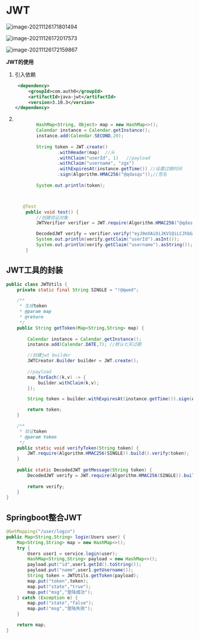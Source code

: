 # JWT



![image-20211126171801494](F:\笔记图片\img\image-20211126171801494.png)

![image-20211126172017573](F:\笔记图片\img\image-20211126172017573.png)

![image-20211126172159867](F:\笔记图片\img\image-20211126172159867.png)



**JWT的使用**

1. 引入依赖

   ```xml
    <dependency>
        <groupId>com.auth0</groupId>
        <artifactId>java-jwt</artifactId>
        <version>3.10.3</version>
   </dependency>
   ```

2. ```java 
   
           HashMap<String, Object> map = new HashMap<>();
           Calendar instance = Calendar.getInstance();
           instance.add(Calendar.SECOND,20);
      
           String token = JWT.create()
                   .withHeader(map)  //头
                   .withClaim("userId", 1)   //payload
                   .withClaim("username", "zgx")
                   .withExpiresAt(instance.getTime()) //设置过期时间
                   .sign(Algorithm.HMAC256("@qdasqs"));//签名
      
           System.out.println(token);
   
   
   
      @Test
       public void test() {
           //创建验证对象
           JWTVerifier verifier = JWT.require(Algorithm.HMAC256("@qdasqs")).build();
   
           DecodedJWT verify = verifier.verify("eyJ0eXAiOiJKV1QiLCJhbGciOiJIUzI1NiJ9.eyJleHAiOjE2MzkwNDE2MDgsInVzZXJJZCI6MSwidXNlcm5hbWUiOiJ6Z3gifQ.896VblFDXs-R2OmytjyBfsqdLsRLCXVeplJk0QcmJRI");
           System.out.println(verify.getClaim("userId").asInt());
           System.out.println(verify.getClaim("username").asString());
       }
   
   ```





## JWT工具的封装

```Java
public class JWTUtils {
    private static final String SINGLE = "!@qwed";

    /**
     * 生成token
     * @param map
     * @return
     */
    public String getToken(Map<String,String> map) {
        
        Calendar instance = Calendar.getInstance();
        instance.add(Calendar.DATE,7); //默认七天过期

        //创建jwt builder
        JWTCreator.Builder builder = JWT.create();
        
        //payload
        map.forEach((k,v) -> {
            builder.withClaim(k,v);
        });

        String token = builder.withExpiresAt(instance.getTime()).sign(Algorithm.HMAC256(SINGLE));

        return token;
    }

    /**
     * 验证token
     * @param token
     */
    public static void verifyToken(String token) {
        JWT.require(Algorithm.HMAC256(SINGLE)).build().verify(token);
    }
    
    public static DecodedJWT getMessage(String token) {
        DecodedJWT verify = JWT.require(Algorithm.HMAC256(SINGLE)).build().verify(token);
        
        return verify;
    }
}
```

## Springboot整合JWT

```Java
@GetMapping("/user/login")
public Map<String,String> login(Users user) {
    Map<String,String> map = new HashMap<>();
    try {
        Users user1 = service.login(user);
        HashMap<String,String> payload = new HashMap<>();
        payload.put("id",user1.getId().toString());
        payload.put("name",user1.getUsername());
        String token = JWTUtils.getToken(payload);
        map.put("token",token);
        map.put("state","true");
        map.put("msg","登陆成功");
    } catch (Exception e) {
        map.put("state","false");
        map.put("msg","登陆失败");
    }

    return map;
}
```

